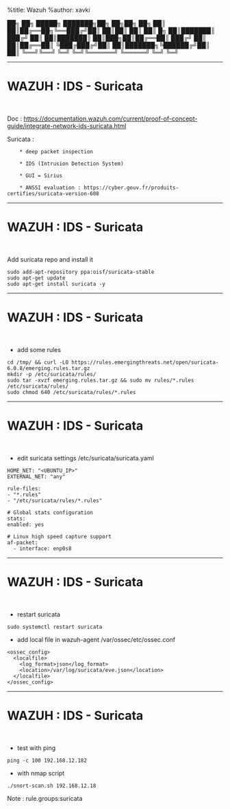 %title: Wazuh
%author: xavki


██╗    ██╗ █████╗ ███████╗██╗   ██╗██╗  ██╗
██║    ██║██╔══██╗╚══███╔╝██║   ██║██║  ██║
██║ █╗ ██║███████║  ███╔╝ ██║   ██║███████║
██║███╗██║██╔══██║ ███╔╝  ██║   ██║██╔══██║
╚███╔███╔╝██║  ██║███████╗╚██████╔╝██║  ██║
 ╚══╝╚══╝ ╚═╝  ╚═╝╚══════╝ ╚═════╝ ╚═╝  ╚═╝
                                           

-----------------------------------------------------------------------------------------------------------                   

# WAZUH : IDS - Suricata

<br>

Doc : https://documentation.wazuh.com/current/proof-of-concept-guide/integrate-network-ids-suricata.html


Suricata : 

		* deep packet inspection

		* IDS (Intrusion Detection System)

		* GUI = Sirius

		* ANSSI evaluation : https://cyber.gouv.fr/produits-certifies/suricata-version-608

-----------------------------------------------------------------------------------------------------------                   

# WAZUH : IDS - Suricata


<br>

Add suricata repo and install it

```
sudo add-apt-repository ppa:oisf/suricata-stable
sudo apt-get update
sudo apt-get install suricata -y
```

-----------------------------------------------------------------------------------------------------------                   

# WAZUH : IDS - Suricata

<br>

* add some rules

```
cd /tmp/ && curl -LO https://rules.emergingthreats.net/open/suricata-6.0.8/emerging.rules.tar.gz
mkdir -p /etc/suricata/rules/
sudo tar -xvzf emerging.rules.tar.gz && sudo mv rules/*.rules /etc/suricata/rules/
sudo chmod 640 /etc/suricata/rules/*.rules
```

-----------------------------------------------------------------------------------------------------------                   

# WAZUH : IDS - Suricata

<br>

* edit suricata settings /etc/suricata/suricata.yaml

```
HOME_NET: "<UBUNTU_IP>"
EXTERNAL_NET: "any"

rule-files:
- "*.rules"
- "/etc/suricata/rules/*.rules"

# Global stats configuration
stats:
enabled: yes

# Linux high speed capture support
af-packet:
  - interface: enp0s8
```

-----------------------------------------------------------------------------------------------------------                   

# WAZUH : IDS - Suricata

<br>

* restart suricata

```
sudo systemctl restart suricata
```

* add local file in wazuh-agent /var/ossec/etc/ossec.conf

```
<ossec_config>
  <localfile>
    <log_format>json</log_format>
    <location>/var/log/suricata/eve.json</location>
  </localfile>
</ossec_config>
```

-----------------------------------------------------------------------------------------------------------                   

# WAZUH : IDS - Suricata

<br>

* test with ping

```
ping -c 100 192.168.12.182
```

* with nmap script

```
./snort-scan.sh 192.168.12.18
```

Note : rule.groups:suricata

